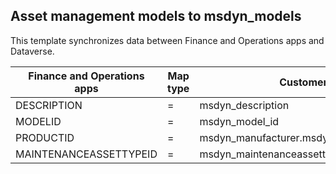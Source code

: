 ## Asset management models to msdyn_models

This template synchronizes data between Finance and Operations apps and Dataverse.

Finance and Operations apps | Map type | Customer engagement apps | Default value
---|---|---|---
DESCRIPTION | = | msdyn_description | 
MODELID | = | msdyn_model_id | 
PRODUCTID | = | msdyn_manufacturer.msdyn_manufacturer_id | 
MAINTENANCEASSETTYPEID | = | msdyn_maintenanceassettype.msdyn_maintenanceassettypeid | 

